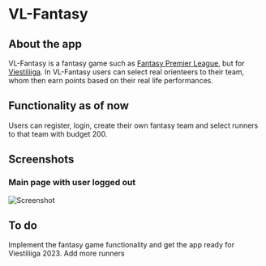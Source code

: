 # VL-Fantasy

## About the app

VL-Fantasy is a fantasy game such as [Fantasy Premier League](https://fantasy.premierleague.com/), but for [Viestiliiga](https://www.viestiliiga.fi/).
In VL-Fantasy users can select real orienteers to their team, whom then earn points based on their real life performances.

## Functionality as of now

Users can register, login, create their own fantasy team and select runners to that team with budget 200.

## Screenshots

### Main page with user logged out

![Screenshot](https://am3pap007files.storage.live.com/y4mJKN2_Ao8dBzpst06P1-FVFiOJt1RXhvSvIVYIf_0sN-m6Kik_gdES9USjV4FdQ1Ibskw2hwB2W6zRLXwq5HO1tQy0z4puKS8Q2oWyaphRKGqyVzozCSg_TqOlpsOzYHzMqS_dWkh5aReEJ0wKSZndthrCk1UD2J1bc0By_n3KYqwfLYwUP4mRcs5Uv3bwYdX?width=2560&height=1371&cropmode=none)

## To do

Implement the fantasy game functionality and get the app ready for Viestiliiga 2023.
Add more runners
